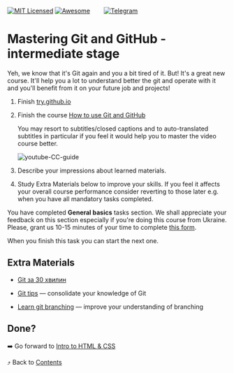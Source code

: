 [![MIT Licensed][icon-mit]][license]
[![Awesome][icon-awesome]][awesome]
&nbsp;&nbsp;&nbsp;&nbsp;&nbsp;&nbsp;
[![Telegram][icon-chat]][chat]

# Mastering Git and GitHub - intermediate stage

Yeh, we know that it's Git again and you a bit tired of it.
But! It's a great new course. It'll help you a lot to understand better
the git and operate with it and you'll benefit from it on your future job
and projects!

 1. Finish [try.github.io](https://try.github.io/levels/1/challenges/1)

 2. Finish the course [How to use Git and GitHub](https://www.udacity.com/course/how-to-use-git-and-github--ud775)

    You may resort to subtitles/closed captions and
    to auto-translated subtitles in particular if you feel
    it would help you to master the video course better.

    ![youtube-CC-guide](../img/youtube-captions.png)

 3. Describe your impressions about learned materials.

 4. Study Extra Materials below to improve your skills.
    If you feel it affects your overall course performance consider
    reverting to those later e.g. when you have all mandatory tasks completed.

You have completed **General basics** tasks section. We shall appreciate your feedback on this section especially if you're doing this course from Ukraine. Please, grant us 10-15 minutes of your time to complete [this form](https://goo.gl/forms/O80XcZwxhMhGmQKq2).

When you finish this task you can start the next one.

## Extra Materials

* [Git за 30 хвилин](https://codeguida.com/post/453)

* [Git tips](http://sixrevisions.com/web-development/git-tips/) — consolidate your knowledge of Git

* [Learn git branching](http://learngitbranching.js.org) — improve your understanding of branching

## Done?

➡️ Go forward to [Intro to HTML & CSS](html-css-intro.md)

⤴️ Back to [Contents](../contents.md)

[icon-chat]: https://img.shields.io/badge/chat-on%20telegram-blue.svg
[icon-mit]: https://img.shields.io/badge/license-MIT-blue.svg
[icon-awesome]: https://cdn.rawgit.com/sindresorhus/awesome/d7305f38d29fed78fa85652e3a63e154dd8e8829/media/badge.svg

[license]: https://github.com/Kottans/web/blob/master/LICENSE.md
[awesome]: https://github.com/sindresorhus/awesome#front-end-development
[chat]: https://t.me/joinchat/CX8EF1JmLm9IM6J6oy2U7Q
